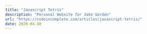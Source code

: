 ```yaml
---
title: "Javascript Tetris"
description: "Personal Website for Jake Gordon"
url: "https://codeincomplete.com/articles/javascript-tetris/"
date: 2020-04-30
---
```

